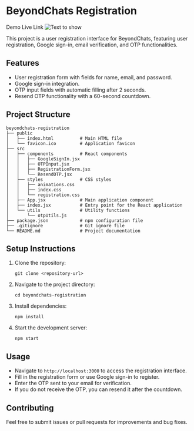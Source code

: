 # BeyondChats Registration

Demo Live Link ![Text to show](https://byond-chats.vercel.app/)

This project is a user registration interface for BeyondChats, featuring user registration, Google sign-in, email verification, and OTP functionalities.

## Features

- User registration form with fields for name, email, and password.
- Google sign-in integration.
- OTP input fields with automatic filling after 2 seconds.
- Resend OTP functionality with a 60-second countdown.

## Project Structure

```
beyondchats-registration
├── public
│   ├── index.html          # Main HTML file
│   └── favicon.ico         # Application favicon
├── src
│   ├── components          # React components
│   │   ├── GoogleSignIn.jsx
│   │   ├── OTPInput.jsx
│   │   ├── RegistrationForm.jsx
│   │   └── ResendOTP.jsx
│   ├── styles              # CSS styles
│   │   ├── animations.css
│   │   ├── index.css
│   │   └── registration.css
│   ├── App.jsx             # Main application component
│   ├── index.jsx           # Entry point for the React application
│   └── utils               # Utility functions
│       └── otpUtils.js
├── package.json            # npm configuration file
├── .gitignore              # Git ignore file
└── README.md               # Project documentation
```

## Setup Instructions

1. Clone the repository:
   ```
   git clone <repository-url>
   ```

2. Navigate to the project directory:
   ```
   cd beyondchats-registration
   ```

3. Install dependencies:
   ```
   npm install
   ```

4. Start the development server:
   ```
   npm start
   ```

## Usage

- Navigate to `http://localhost:3000` to access the registration interface.
- Fill in the registration form or use Google sign-in to register.
- Enter the OTP sent to your email for verification.
- If you do not receive the OTP, you can resend it after the countdown.

## Contributing

Feel free to submit issues or pull requests for improvements and bug fixes.
